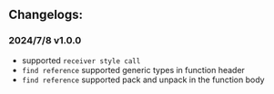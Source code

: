 ## Changelogs:

### 2024/7/8 v1.0.0
- supported `receiver style call`
- `find reference` supported generic types in function header
- `find reference` supported pack and unpack in the function body
